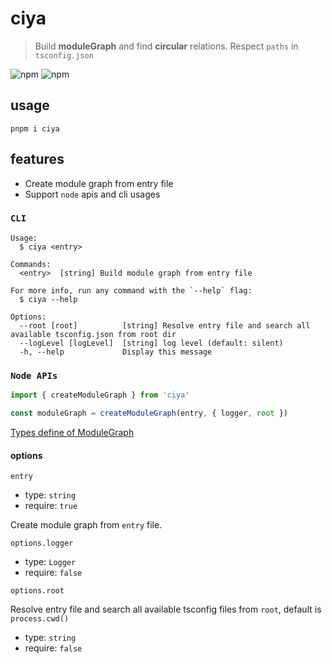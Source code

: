 # ciya
> Build **moduleGraph** and find **circular** relations. Respect `paths` in `tsconfig.json`

![![npm](https://img.shields.io/npm/v/ciya.svg?style=flat-square)](https://www.npmjs.org/package/ciya) ![![npm](https://img.shields.io/npm/l/ciya.svg?style=flat-square)](https://www.npmjs.org/package/ciya)

## usage

```console
pnpm i ciya
```

## features

- Create module graph from entry file
- Support `node` apis and cli usages

### `CLI` 

```
Usage:
  $ ciya <entry>

Commands:
  <entry>  [string] Build module graph from entry file

For more info, run any command with the `--help` flag:
  $ ciya --help

Options:
  --root [root]          [string] Resolve entry file and search all available tsconfig.json from root dir 
  --logLevel [logLevel]  [string] log level (default: silent)
  -h, --help             Display this message 
```

### `Node APIs`

```ts
import { createModuleGraph } from 'ciya'

const moduleGraph = createModuleGraph(entry, { logger, root })
```

[Types define of ModuleGraph](./src/lib/index.ts)

#### options

`entry`

- type: `string`
- require: `true`

Create module graph from `entry` file.

`options.logger`

- type: `Logger`
- require: `false`

`options.root` 

Resolve entry file and search all available tsconfig files from `root`, default is `process.cwd()`

- type: `string`
- require: `false`


